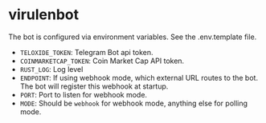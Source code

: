 # virulenbot

The bot is configured via environment variables. See the .env.template file.

- `TELOXIDE_TOKEN`: Telegram Bot api token.
- `COINMARKETCAP_TOKEN`: Coin Market Cap API token.
- `RUST_LOG`: Log level
- `ENDPOINT`: If using webhook mode, which external URL routes to the bot. The bot will register this webhook at startup.
- `PORT`: Port to listen for webhook mode.
- `MODE`: Should be `webhook` for webhook mode, anything else for polling mode.
